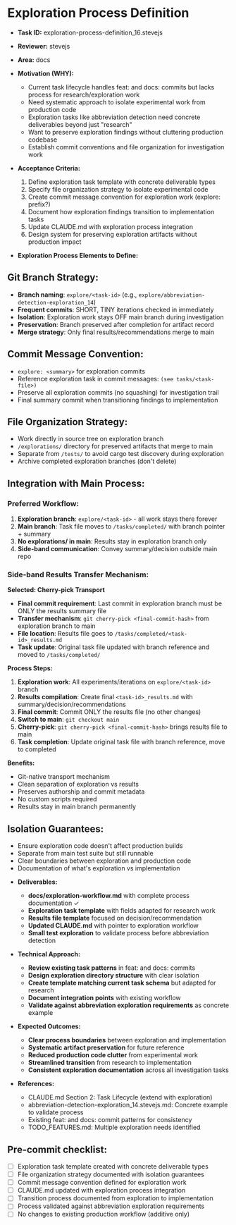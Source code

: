 # Exploration Process Definition

* **Task ID:** exploration-process-definition_16.stevejs
* **Reviewer:** stevejs
* **Area:** docs
* **Motivation (WHY):**
  - Current task lifecycle handles feat: and docs: commits but lacks process for research/exploration work
  - Need systematic approach to isolate experimental work from production code
  - Exploration tasks like abbreviation detection need concrete deliverables beyond just "research"
  - Want to preserve exploration findings without cluttering production codebase
  - Establish commit conventions and file organization for investigation work

* **Acceptance Criteria:**
  1. Define exploration task template with concrete deliverable types
  2. Specify file organization strategy to isolate experimental code
  3. Create commit message convention for exploration work (explore: prefix?)
  4. Document how exploration findings transition to implementation tasks
  5. Update CLAUDE.md with exploration process integration
  6. Design system for preserving exploration artifacts without production impact

* **Exploration Process Elements to Define:**

## Git Branch Strategy:
- **Branch naming**: `explore/<task-id>` (e.g., `explore/abbreviation-detection-exploration_14`)
- **Frequent commits**: SHORT, TINY iterations checked in immediately
- **Isolation**: Exploration work stays OFF main branch during investigation
- **Preservation**: Branch preserved after completion for artifact record
- **Merge strategy**: Only final results/recommendations merge to main

## Commit Message Convention:
- `explore: <summary>` for exploration commits
- Reference exploration task in commit messages: `(see tasks/<task-file>)`
- Preserve all exploration commits (no squashing) for investigation trail
- Final summary commit when transitioning findings to implementation

## File Organization Strategy:
- Work directly in source tree on exploration branch
- `/explorations/` directory for preserved artifacts that merge to main
- Separate from `/tests/` to avoid cargo test discovery during exploration
- Archive completed exploration branches (don't delete)


## Integration with Main Process:

### Preferred Workflow:
1. **Exploration branch**: `explore/<task-id>` - all work stays there forever
2. **Main branch**: Task file moves to `/tasks/completed/` with branch pointer + summary  
3. **No explorations/ in main**: Results stay in exploration branch only
4. **Side-band communication**: Convey summary/decision outside main repo

### Side-band Results Transfer Mechanism:

**Selected: Cherry-pick Transport**
- **Final commit requirement**: Last commit in exploration branch must be ONLY the results summary file
- **Transfer mechanism**: `git cherry-pick <final-commit-hash>` from exploration branch to main
- **File location**: Results file goes to `/tasks/completed/<task-id>_results.md`
- **Task update**: Original task file updated with branch reference and moved to `/tasks/completed/`

**Process Steps:**
1. **Exploration work**: All experiments/iterations on `explore/<task-id>` branch
2. **Results compilation**: Create final `<task-id>_results.md` with summary/decision/recommendations
3. **Final commit**: Commit ONLY the results file (no other changes) 
4. **Switch to main**: `git checkout main`
5. **Cherry-pick**: `git cherry-pick <final-commit-hash>` brings results file to main
6. **Task completion**: Update original task file with branch reference, move to completed

**Benefits:**
- Git-native transport mechanism
- Clean separation of exploration vs results
- Preserves authorship and commit metadata
- No custom scripts required
- Results stay in main branch permanently

## Isolation Guarantees:
- Ensure exploration code doesn't affect production builds
- Separate from main test suite but still runnable
- Clear boundaries between exploration and production code
- Documentation of what's exploration vs implementation

* **Deliverables:**
  - **docs/exploration-workflow.md** with complete process documentation ✓
  - **Exploration task template** with fields adapted for research work
  - **Results file template** focused on decision/recommendation
  - **Updated CLAUDE.md** with pointer to exploration workflow
  - **Small test exploration** to validate process before abbreviation detection

* **Technical Approach:**
  - **Review existing task patterns** in feat: and docs: commits
  - **Design exploration directory structure** with clear isolation
  - **Create template matching current task schema** but adapted for research
  - **Document integration points** with existing workflow
  - **Validate against abbreviation exploration requirements** as concrete example

* **Expected Outcomes:**
  - **Clear process boundaries** between exploration and implementation
  - **Systematic artifact preservation** for future reference
  - **Reduced production code clutter** from experimental work
  - **Streamlined transition** from research to implementation
  - **Consistent exploration documentation** across all investigation tasks

* **References:**
  - CLAUDE.md Section 2: Task Lifecycle (extend with exploration)
  - abbreviation-detection-exploration_14.stevejs.md: Concrete example to validate process
  - Existing feat: and docs: commit patterns for consistency
  - TODO_FEATURES.md: Multiple exploration needs identified

## Pre-commit checklist:
- [ ] Exploration task template created with concrete deliverable types
- [ ] File organization strategy documented with isolation guarantees
- [ ] Commit message convention defined for exploration work
- [ ] CLAUDE.md updated with exploration process integration
- [ ] Transition process documented from exploration to implementation
- [ ] Process validated against abbreviation exploration requirements
- [ ] No changes to existing production workflow (additive only)